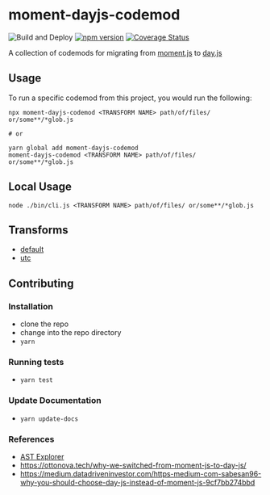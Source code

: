 # moment-dayjs-codemod

![Build and Deploy](https://github.com/rajasegar/moment-dayjs-codemod/workflows/CI/badge.svg)
[![npm version](http://img.shields.io/npm/v/moment-dayjs-codemod.svg?style=flat)](https://npmjs.org/package/moment-dayjs-codemod "View this project on npm")
[![Coverage Status](https://coveralls.io/repos/github/rajasegar/moment-dayjs-codemod/badge.svg?branch=main)](https://coveralls.io/github/rajasegar/moment-dayjs-codemod?branch=main)

A collection of codemods for migrating from [moment.js](https://momentjs.com/) to [day.js](https://day.js.org/)

## Usage

To run a specific codemod from this project, you would run the following:

```
npx moment-dayjs-codemod <TRANSFORM NAME> path/of/files/ or/some**/*glob.js

# or

yarn global add moment-dayjs-codemod
moment-dayjs-codemod <TRANSFORM NAME> path/of/files/ or/some**/*glob.js
```

## Local Usage
```
node ./bin/cli.js <TRANSFORM NAME> path/of/files/ or/some**/*glob.js
```

## Transforms

<!--TRANSFORMS_START-->
* [default](transforms/default/README.md)
* [utc](transforms/utc/README.md)
<!--TRANSFORMS_END-->

## Contributing

### Installation

* clone the repo
* change into the repo directory
* `yarn`

### Running tests

* `yarn test`

### Update Documentation

* `yarn update-docs`

### References
- [AST Explorer](https://astexplorer.net/#/gist/7598ca87108e752f21bee9bffbd58ec2/149bbcbeebac06f6dd2290d75e775ec44578694c)
- https://ottonova.tech/why-we-switched-from-moment-js-to-day-js/
- https://medium.datadriveninvestor.com/https-medium-com-sabesan96-why-you-should-choose-day-js-instead-of-moment-js-9cf7bb274bbd

